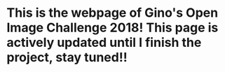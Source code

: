# This is the webpage of Gino's Open Image Challenge 2018! This page is actively updated until I finish the project, stay tuned!!
